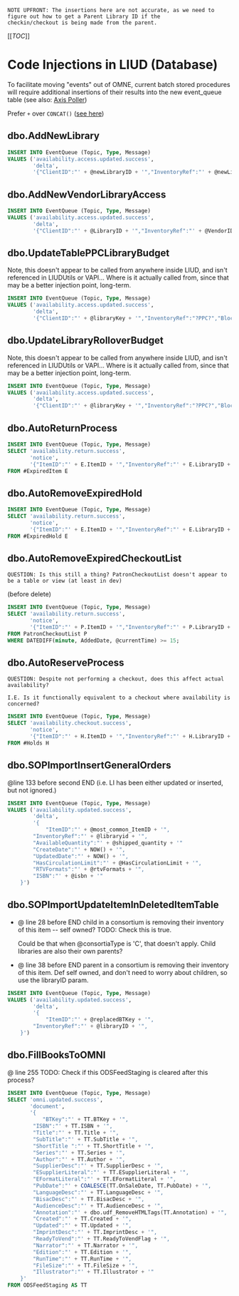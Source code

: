     NOTE UPFRONT: The insertions here are not accurate, as we need to figure out how to get a Parent Library ID if the 
    checkin/checkout is being made from the parent. 

[[_TOC_]]

# Code Injections in LIUD (Database)

To facilitate moving "events" out of OMNE, current batch stored procedures will require additional insertions of their
results into the new event_queue table (see also: [Axis Poller](../services/axis-poller.md))

Prefer `+`
over `CONCAT()` ([see here](https://stevestedman.com/2021/01/performance-string-concatenation-in-sql-server/))

## dbo.AddNewLibrary

```sql
INSERT INTO EventQueue (Topic, Type, Message)
VALUES ('availability.access.updated.success',
        'delta',
        '{"ClientID":"' + @newLibraryID + '","InventoryRef":"' + @newLibraryID + ',"Blocked":0}')
```

## dbo.AddNewVendorLibraryAccess

```sql
INSERT INTO EventQueue (Topic, Type, Message)
VALUES ('availability.access.updated.success',
        'delta',
        '{"ClientID":"' + @LibraryID + '","InventoryRef":"' + @VendorID + ',"Blocked":0}')
```

## dbo.UpdateTablePPCLibraryBudget

Note, this doesn't appear to be called from anywhere inside LIUD, and isn't referenced in LIUDUtils or VAPI... Where is
it actually called from, since that may be a better injection point, long-term.

```sql
INSERT INTO EventQueue (Topic, Type, Message)
VALUES ('availability.access.updated.success',
        'delta',
        '{"ClientID":"' + @libraryKey + '","InventoryRef":"?PPC?","Blocked":@todaysBudgetDisabled}')
```

## dbo.UpdateLibraryRolloverBudget

Note, this doesn't appear to be called from anywhere inside LIUD, and isn't referenced in LIUDUtils or VAPI... Where is
it actually called from, since that may be a better injection point, long-term.

```sql
INSERT INTO EventQueue (Topic, Type, Message)
VALUES ('availability.access.updated.success',
        'delta',
        '{"ClientID":"' + @libraryKey + '","InventoryRef":"?PPC?","Blocked":0}')
```

## dbo.AutoReturnProcess

```sql
INSERT INTO EventQueue (Topic, Type, Message)
SELECT 'availability.return.success',
       'notice',
       '{"ItemID":"' + E.ItemID + '","InventoryRef":"' + E.LibraryID + '"}'
FROM #ExpiredItem E
```

## dbo.AutoRemoveExpiredHold

```sql
INSERT INTO EventQueue (Topic, Type, Message)
SELECT 'availability.return.success',
       'notice',
       '{"ItemID":"' + E.ItemID + '","InventoryRef":"' + E.LibraryID + '"}'
FROM #ExpiredHold E
```

## dbo.AutoRemoveExpiredCheckoutList

    QUESTION: Is this still a thing? PatronCheckoutList doesn't appear to be a table or view (at least in dev)

(before delete)

```sql
INSERT INTO EventQueue (Topic, Type, Message)
SELECT 'availability.return.success',
       'notice',
       '{"ItemID":"' + P.ItemID + '","InventoryRef":"' + P.LibraryID + '"}'
FROM PatronCheckoutList P
WHERE DATEDIFF(minute, AddedDate, @currentTime) >= 15;

```

## dbo.AutoReserveProcess

    QUESTION: Despite not performing a checkout, does this affect actual availability?

    I.E. Is it functionally equivalent to a checkout where availability is concerned?

```sql
INSERT INTO EventQueue (Topic, Type, Message)
SELECT 'availability.checkout.success',
       'notice',
       '{"ItemID":"' + H.ItemID + '","InventoryRef":"' + H.LibraryID + '"}'
FROM #Holds H
```

## dbo.SOPImportInsertGeneralOrders

@line 133 before second END (i.e. LI has been either updated or inserted, but not ignored.)

```sql
INSERT INTO EventQueue (Topic, Type, Message)
VALUES ('availability.updated.success',
        'delta',
        '{
            "ItemID":"' + @most_common_ItemID + '", 
        "InventoryRef":"' + @libraryid + '",
        "AvailableQuantity":"' + @shipped_quantity + '"
        "CreateDate":"' + NOW() + '",
        "UpdatedDate":"' + NOW() + '",
        "HasCirculationLimit":"' + @HasCirculationLimit + '", 
        "RTVFormats":"' + @rtvFormats + '",
        "ISBN":"' + @isbn + '"
	}')
```

## dbo.SOPImportUpdateItemInDeletedItemTable

* @ line 28 before END
  child in a consortium is removing their inventory of this item -- self owned? TODO: Check this is true.

  Could be that when @consortiaType is 'C', that doesn't apply. Child libraries are also their own parents?
* @ line 38 before END
  parent in a consortium is removing their inventory of this item. Def self owned, and don't need
  to worry about children, so use the libraryID param.

```sql
INSERT INTO EventQueue (Topic, Type, Message)
VALUES ('availability.updated.success',
        'delta',
        '{
            "ItemID":"' + @replacedBTKey + '", 
        "InventoryRef":"' + @libraryID + '",
 	}')
```

## dbo.FillBooksToOMNI

@ line 255
TODO: Check if this ODSFeedStaging is cleared after this process?

```sql
INSERT INTO EventQueue (Topic, Type, Message)
SELECT 'omni.updated.success',
       'document',
       '{
           "BTKey":"' + TT.BTKey + '",
        "ISBN":"' + TT.ISBN + '",
        "Title":"' + TT.Title + '",
        "SubTitle":"' + TT.SubTitle + '",
        "ShortTitle ":"' + TT.ShortTitle + '",
        "Series":"' + TT.Series + '",
        "Author":"' + TT.Author + '",
        "SupplierDesc":"' + TT.SupplierDesc + '",
        "ESupplierLiteral":"' + TT.ESupplierLiteral + '",
        "EFormatLiteral":"' + TT.EFormatLiteral + '",
        "PubDate":"' + COALESCE(TT.OnSaleDate, TT.PubDate) + '",
        "LanguageDesc":"' + TT.LanguageDesc + '",
        "BisacDesc":"' + TT.BisacDesc + '",
        "AudienceDesc":"' + TT.AudienceDesc + '",
        "Annotation":"' + dbo.udf_RemoveHTMLTags(TT.Annotation) + '",
        "Created":"' + TT.Created + '",
        "Updated":"' + TT.Updated + '",
        "ImprintDesc":"' + TT.ImprintDesc + '",
        "ReadyToVend":"' + TT.ReadyToVendFlag + '",
        "Narrator":"' + TT.Narrator + '",
        "Edition":"' + TT.Edition + '",
        "RunTime":"' + TT.RunTime + '",
        "FileSize":"' + TT.FileSize + '",
        "Illustrator":"' + TT.Illustrator + '"
    }'
FROM ODSFeedStaging AS TT
```